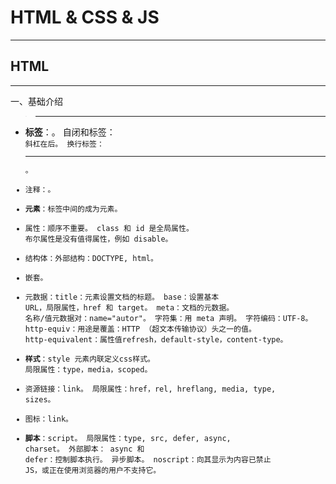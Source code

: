 # HTML & CSS & JS
---
## HTML
---
一、基础介绍
>---
* **标签**：<html></html>。
	自闭和标签：<code/> 斜杠在后。
	换行标签：<hr/>。
* 注释：<!--这里填写注释-->。
* **元素**：标签中间的成为元素。
* 属性：顺序不重要。
	class 和 id 是全局属性。
	布尔属性是没有值得属性，例如 disable。
* 结构体：外部结构：DOCTYPE, html。
* 嵌套。
* 元数据：title：元素设置文档的标题。
	base：设置基本 URL，局限属性，href 和 target。
	meta：文档的元数据。
	名称/值元数据对：name="autor"。
	字符集：用 meta 声明。
	字符编码：UTF-8。
	http-equiv：用途是覆盖：HTTP （超文本传输协议）头之一的值。
	http-equivalent：属性值refresh，default-style，content-type。
* **样式**：style 元素内联定义css样式。
	局限属性：type，media，scoped。
* 资源链接：link。
	局限属性：href，rel, hreflang, media, type, sizes。
* 图标：link。
* **脚本**：script。
	局限属性：type, src, defer, async, charset。
	外部脚本：<script src="simple.js"></script>
	async 和 defer：控制脚本执行。
	异步脚本。
	noscript：向其显示为内容已禁止 JS，或正在使用浏览器的用户不支持它。
